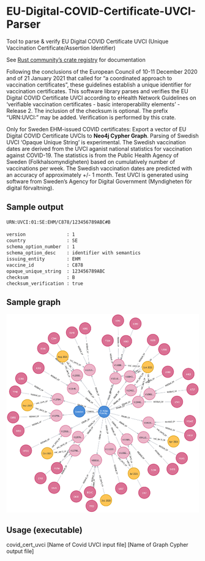 # EU-Digital-COVID-Certificate-UVCI-Parser
Tool to parse &amp; verify EU Digital COVID Certificate UVCI (Unique Vaccination Certificate/Assertion Identifier)

See [Rust community’s crate registry](https://crates.io/crates/covid_cert_uvci) for documentation

Following the conclusions of the European Council of 10-11 December 2020 and of 21 January 2021 that called for “a coordinated approach to vaccination certificates”, these guidelines establish a unique identifier for vaccination certificates. This software library parses and verifies the EU Digital COVID Certificate UVCI according to eHealth Network Guidelines on ‘verifiable vaccination certificates - basic interoperability elements’ - Release 2. The inclusion of the checksum is optional. The prefix “URN:UVCI:” may be added. Verification is performed by this crate.

Only for Sweden EHM-issued COVID certificates: Export a vector of EU Digital COVID Certificate UVCIs to **Neo4j Cypher Graph**. Parsing of Swedish UVCI ‘Opaque Unique String’ is experimental. The Swedish vaccination dates are derived from the UVCI aganist national statistics for vaccination against COVID-19. The statistics is from the Public Health Agency of Sweden (Folkhalsomyndigheten) based on cumulatively number of vaccinations per week. The Swedish vaccination dates are predicted with an accuracy of approximately +/- 1 month. Test UVCI is generated using software from Sweden’s Agency for Digital Government (Myndigheten för digital förvaltning).


## Sample output

```
URN:UVCI:01:SE:EHM/C878/123456789ABC#B

version               : 1
country               : SE
schema_option_number  : 1
schema_option_desc    : identifier with semantics
issuing_entity        : EHM
vaccine_id            : C878
opaque_unique_string  : 123456789ABC
checksum              : B
checksum_verification : true
```


## Sample graph

[![](https://raw.githubusercontent.com/teavuihuang/EU-Digital-COVID-Certificate-UVCI-Parser/main/examples/graph_33.png)](https://raw.githubusercontent.com/teavuihuang/EU-Digital-COVID-Certificate-UVCI-Parser/main/examples/graph_33.png)


## Usage (executable)
covid_cert_uvci [Name of Covid UVCI input file] [Name of Graph Cypher output file]


